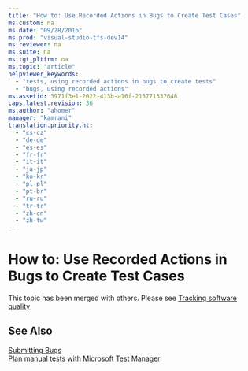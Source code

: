 ```yaml
---
title: "How to: Use Recorded Actions in Bugs to Create Test Cases"
ms.custom: na
ms.date: "09/28/2016"
ms.prod: "visual-studio-tfs-dev14"
ms.reviewer: na
ms.suite: na
ms.tgt_pltfrm: na
ms.topic: "article"
helpviewer_keywords: 
  - "tests, using recorded actions in bugs to create tests"
  - "bugs, using recorded actions"
ms.assetid: 3971f3e1-2022-413b-a16f-215771337648
caps.latest.revision: 36
ms.author: "ahomer"
manager: "kamrani"
translation.priority.ht: 
  - "cs-cz"
  - "de-de"
  - "es-es"
  - "fr-fr"
  - "it-it"
  - "ja-jp"
  - "ko-kr"
  - "pl-pl"
  - "pt-br"
  - "ru-ru"
  - "tr-tr"
  - "zh-cn"
  - "zh-tw"
---
```

# How to: Use Recorded Actions in Bugs to Create Test Cases
This topic has been merged with others. Please see [Tracking software quality](../test/tracking-software-quality.md)  
  
## See Also  
 [Submitting Bugs](../test_notintoc/submitting-bugs-in-microsoft-test-manager.md)   
 [Plan manual tests with Microsoft Test Manager](../test/plan-manual-tests-with-microsoft-test-manager.md)